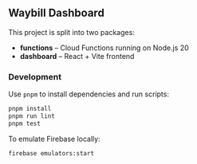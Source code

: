 ## Waybill Dashboard

This project is split into two packages:

- **functions** – Cloud Functions running on Node.js 20
- **dashboard** – React + Vite frontend

### Development

Use `pnpm` to install dependencies and run scripts:

```bash
pnpm install
pnpm run lint
pnpm test
```

To emulate Firebase locally:

```bash
firebase emulators:start
```
